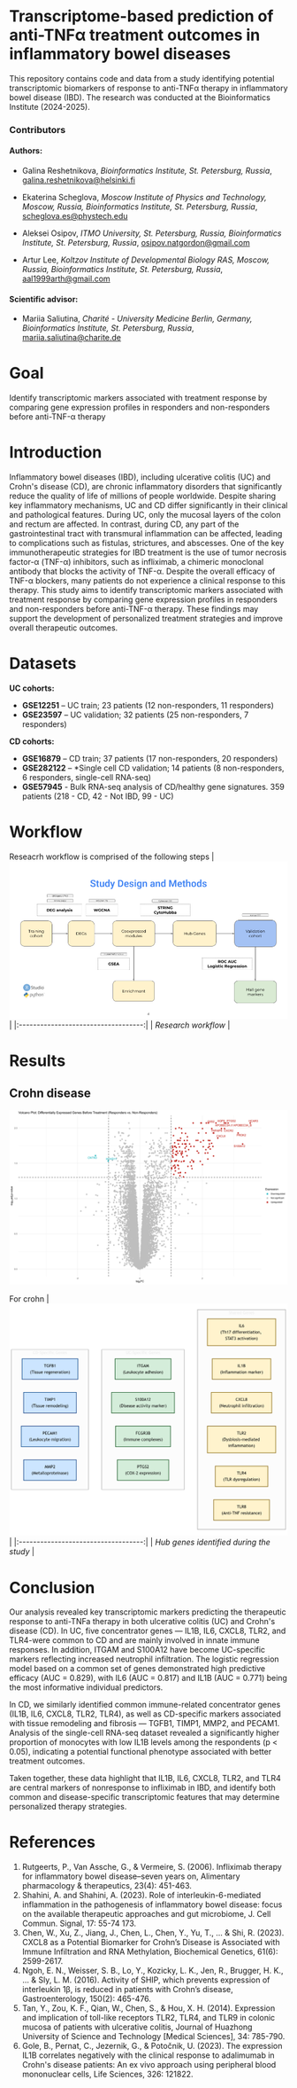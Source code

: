 # Transcriptome-based prediction of anti-TNFα treatment outcomes in inflammatory bowel diseases
This repository contains code and data from a study identifying potential transcriptomic biomarkers of response to anti-TNFα therapy in inflammatory bowel disease (IBD). The research was conducted at the Bioinformatics Institute (2024-2025).

### Contributors
#### Authors:
* Galina Reshetnikova,
*Bioinformatics Institute, St. Petersburg, Russia*,
galina.reshetnikova@helsinki.fi

* Ekaterina Scheglova,
*Moscow Institute of Physics and Technology, Moscow, Russia, Bioinformatics Institute, St. Petersburg, Russia*,
scheglova.es@phystech.edu

* Aleksei Osipov,
*ITMO University, St. Petersburg, Russia, Bioinformatics Institute, St. Petersburg, Russia*,
osipov.natgordon@gmail.com

* Artur Lee,
*Koltzov Institute of Developmental Biology RAS, Moscow, Russia, Bioinformatics Institute, St. Petersburg, Russia*,
aal1999arth@gmail.com

#### Scientific advisor:
* Mariia Saliutina,
*Charité - University Medicine Berlin, Germany, Bioinformatics Institute, St. Petersburg, Russia*,
mariia.saliutina@charite.de

# Goal
Identify transcriptomic markers associated with treatment response by comparing gene expression profiles in responders and non-responders before anti-TNF-α therapy

# Introduction
Inflammatory bowel diseases (IBD), including ulcerative colitis (UC) and Crohn's disease (CD), are chronic inflammatory disorders that significantly reduce the quality of life of millions of people worldwide. Despite sharing key inflammatory mechanisms, UC and CD differ significantly in their clinical and pathological features. During UC, only the mucosal layers of the colon and rectum are affected. In contrast, during CD, any part of the gastrointestinal tract with transmural inflammation can be affected, leading to complications such as fistulas, strictures, and abscesses. 
One of the key immunotherapeutic strategies for IBD treatment is the use of tumor necrosis factor-α (TNF-α) inhibitors, such as infliximab, a chimeric monoclonal antibody that blocks the activity of TNF-α. Despite the overall efficacy of TNF-α blockers, many patients do not experience a clinical response to this therapy. This study aims to identify transcriptomic markers associated with treatment response by comparing gene expression profiles in responders and non-responders before anti-TNF-α therapy. These findings may support the development of personalized treatment strategies and improve overall therapeutic outcomes.


# Datasets

**UC cohorts:**
- **GSE12251** – UC train; 23 patients (12 non-responders, 11 responders)
- **GSE23597** – UC validation; 32 patients (25 non-responders, 7 responders)

**CD cohorts:**
- **GSE16879** – CD train; 37 patients (17 non-responders, 20 responders)
- **GSE282122** – *Single cell CD validation; 14 patients (8 non-responders, 6 
responders, single-cell RNA-seq)
- **GSE57945** - Bulk RNA-seq analysis of CD/healthy gene signatures. 359 patients (218 - CD, 42 - Not IBD, 99 - UC)



# Workflow
Reseacrh workflow is comprised of the following steps
 |![pipeline](images/pipeline.png)|
|:-----------------------------------:|
| *Research workflow*            |

# Results

## Crohn disease


![DEGS_CD](images/UC/train/plot_deg_uc_train.png)
   


For crohn
|![hub_genes](images/hub_genes.png)|
|:-----------------------------------:|
| *Hub genes identified during the study*          |


# Conclusion

Our analysis revealed key transcriptomic markers predicting the therapeutic response to anti-TNFa therapy in both ulcerative colitis (UC) and Crohn's disease (CD). In UC, five concentrator genes — IL1B, IL6, CXCL8, TLR2, and TLR4-were common to CD and are mainly involved in innate immune responses. In addition, ITGAM and S100A12 have become UC-specific markers reflecting increased neutrophil infiltration. The logistic regression model based on a common set of genes demonstrated high predictive efficacy (AUC = 0.829), with IL6 (AUC = 0.817) and IL1B (AUC = 0.771) being the most informative individual predictors.

In CD, we similarly identified common immune-related concentrator genes (IL1B, IL6, CXCL8, TLR2, TLR4), as well as CD-specific markers associated with tissue remodeling and fibrosis — TGFB1, TIMP1, MMP2, and PECAM1. Analysis of the single-cell RNA-seq dataset revealed a significantly higher proportion of monocytes with low IL1B levels among the respondents (p < 0.05), indicating a potential functional phenotype associated with better treatment outcomes.

Taken together, these data highlight that IL1B, IL6, CXCL8, TLR2, and TLR4 are central markers of nonresponse to infliximab in IBD, and identify both common and disease-specific transcriptomic features that may determine personalized therapy strategies.


# References
1. Rutgeerts, P., Van Assche, G., & Vermeire, S. (2006). Infliximab therapy for inflammatory bowel disease–seven years on, Alimentary pharmacology & therapeutics, 23(4): 451-463.
2. Shahini, A. and Shahini, A. (2023). Role of interleukin-6-mediated inflammation in the pathogenesis of inflammatory bowel disease: focus on the available therapeutic approaches and gut microbiome, J. Cell Commun. Signal, 17: 55-74 173.
3. Chen, W., Xu, Z., Jiang, J., Chen, L., Chen, Y., Yu, T., ... & Shi, R. (2023). CXCL8 as a Potential Biomarker for Crohn’s Disease is Associated with Immune Infiltration and RNA Methylation, Biochemical Genetics, 61(6): 2599-2617.
4. Ngoh, E. N., Weisser, S. B., Lo, Y., Kozicky, L. K., Jen, R., Brugger, H. K., ... & Sly, L. M. (2016). Activity of SHIP, which prevents expression of interleukin 1β, is reduced in patients with Crohn’s disease, Gastroenterology, 150(2): 465-476.
5. Tan, Y., Zou, K. F., Qian, W., Chen, S., & Hou, X. H. (2014). Expression and implication of toll-like receptors TLR2, TLR4, and TLR9 in colonic mucosa of patients with ulcerative colitis, Journal of Huazhong University of Science and Technology [Medical Sciences], 34: 785-790.
6. Gole, B., Pernat, C., Jezernik, G., & Potočnik, U. (2023). The expression IL1B correlates negatively with the clinical response to adalimumab in Crohn's disease patients: An ex vivo approach using peripheral blood mononuclear cells, Life Sciences, 326: 121822.
